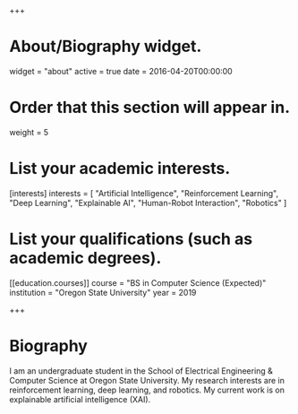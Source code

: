 +++
# About/Biography widget.
widget = "about"
active = true
date = 2016-04-20T00:00:00

# Order that this section will appear in.
weight = 5

# List your academic interests.
[interests]
  interests = [
    "Artificial Intelligence",
    "Reinforcement Learning",
    "Deep Learning",
    "Explainable AI",
    "Human-Robot Interaction",
    "Robotics"
  ]

# List your qualifications (such as academic degrees).

[[education.courses]]
  course = "BS in Computer Science (Expected)"
  institution = "Oregon State University"
  year = 2019
 
+++

# Biography

I am an undergraduate student in the School of Electrical Engineering & Computer Science at Oregon State University. My research interests are in reinforcement learning, deep learning, and robotics. My current work is on explainable artificial intelligence (XAI).
